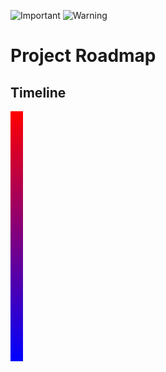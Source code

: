 ![Important](https://img.shields.io/badge/IMPORTANT-purple)
![Warning](https://img.shields.io/badge/WARNING-yellow)


# Project Roadmap

## Timeline


![Gradient](example.svg) 
